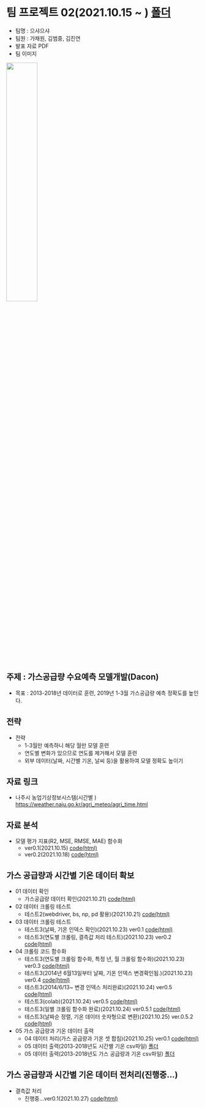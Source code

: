 # 팀 프로젝트 02(2021.10.15 ~ ) [폴더](https://github.com/kbjung/LikeLion_13th_DataCourse/tree/main/TP02)
- 팀명 : 으샤으샤
- 팀원 : 가채원, 김범중, 김진연
- 발표 자료 PDF
- 팀 이미지
<img src="https://user-images.githubusercontent.com/88702587/137842353-f41cd815-4d79-4654-bb85-e2a58f8ca6ec.png" width=40%>
    
## 주제 : 가스공급량 수요예측 모델개발(Dacon)
+ 목표 : 2013-2018년 데이터로 훈련, 2019년 1-3월 가스공급량 예측 정확도를 높인다.

## 전략
+ 전략
  - 1-3월만 예측하니 해당 월만 모델 훈련
  - 연도별 변화가 있으므로 연도를 제거해서 모델 훈련
  - 외부 데이터(날짜, 시간별 기온, 날씨 등)을 활용하여 모델 정확도 높이기

## 자료 링크
  - 나주시 농업기상정보시스템(시간별 ) https://weather.naju.go.kr/agri_meteo/agri_time.html
## 자료 분석
  + 모델 평가 지표(R2, MSE, RMSE, MAE) 함수화
    - ver0.1(2021.10.15) [code(html)](https://kbjung.github.io/LikeLion_13th_DataCourse/TP02/2021.10.15_01_평가지표_함수화(dacon)ver0.1.html)
    - ver0.2(2021.10.18) [code(html)](https://kbjung.github.io/LikeLion_13th_DataCourse/TP02/2021.10.18_01_평가지표_함수화(dacon)ver0.2.html)
## 가스 공급량과 시간별 기온 데이터 확보
  + 01 데이터 확인
      - 가스공급량 데이터 확인(2021.10.21) [code(html)](https://kbjung.github.io/LikeLion_13th_DataCourse/TP02/2021.10.21-01_가스공급량_데이터_확인.html)
  + 02 데이터 크롤링 테스트
      - 테스트2(webdriver, bs, np, pd 활용)(2021.10.21) [code(html)](https://kbjung.github.io/LikeLion_13th_DataCourse/TP02/2021.10.21-02_시간별_온도_채우기.html)
  + 03 데이터 크롤링 테스트
      - 테스트3(날짜, 기온 인덱스 확인)(2021.10.23) ver0.1 [code(html)](https://kbjung.github.io/LikeLion_13th_DataCourse/TP02/2021.10.23-03_시간별_온도_채우기_ver0.1.html)
      - 테스트3(연도별 크롤링, 결측값 처리 테스트)(2021.10.23) ver0.2 [code(html)](https://kbjung.github.io/LikeLion_13th_DataCourse/TP02/2021.10.23-03_시간별_온도_채우기_ver0.2.html)
  + 04 크롤링 코드 함수화
      - 테스트3(연도별 크롤링 함수화, 특정 년, 월 크롤링 함수화)(2021.10.23) ver0.3 [code(html)](https://kbjung.github.io/LikeLion_13th_DataCourse/TP02/2021.10.23-03_시간별_온도_채우기_ver0.3.html)
      - 테스트3(2014년 6월13일부터 날짜, 기온 인덱스 변경확인됨.)(2021.10.23) ver0.4 [code(html)](https://kbjung.github.io/LikeLion_13th_DataCourse/TP02/2021.10.23-03_시간별_온도_채우기_ver0.4.html)
      - 테스트3(2014/6/13~ 변경 인덱스 처리완료)(2021.10.24) ver0.5 [code(html)](https://kbjung.github.io/LikeLion_13th_DataCourse/TP02/2021.10.24-03_시간별_온도_채우기_ver0.5.html)
      - 테스트3(colab)(2021.10.24) ver0.5 [code(html)](https://kbjung.github.io/LikeLion_13th_DataCourse/TP02/2021.10.24-03_시간별_온도_채우기_ver0.5(colab).html)
      - 테스트3(일별 크롤링 함수화 완료)(2021.10.24) ver0.5.1 [code(html)](https://kbjung.github.io/LikeLion_13th_DataCourse/TP02/2021.10.24-03_시간별_온도_채우기_ver0.5.1.html)
      - 테스트3(날짜순 정렬, 기온 데이터 숫자형으로 변환)(2021.10.25) ver.0.5.2 [code(html)](https://kbjung.github.io/LikeLion_13th_DataCourse/TP02/2021.10.25-03_시간별_온도_채우기_ver0.5.2.html)
  + 05 가스 공급량과 기온 데이터 출력
    - 04 데이터 처리(가스 공급량과 기온 셋 합침)(2021.10.25) ver0.1 [code(html)](https://kbjung.github.io/LikeLion_13th_DataCourse/TP02/2021.10.25-04_가스_기온_합치기_ver0.1.html)
    - 05 데이터 출력(2013-2018년도 시간별 기온 csv파일) [폴더](https://github.com/kbjung/LikeLion_13th_DataCourse/tree/main/TP02/%EA%B8%B0%EC%83%81%EC%9E%90%EB%A3%8C(2013.01.01~2018.12.31)/colab)
    - 05 데이터 출력(2013-2018년도 가스 공급량과 기온 csv파일) [폴더](https://github.com/kbjung/LikeLion_13th_DataCourse/tree/main/TP02/%EA%B8%B0%EC%83%81%EC%9E%90%EB%A3%8C(2013.01.01~2018.12.31)/jupyter2)
## 가스 공급량과 시간별 기온 데이터 전처리(진행중...)
  + 결측값 처리
    - 진행중...ver0.1(2021.10.27) [code(html)](https://kbjung.github.io/LikeLion_13th_DataCourse/TP02/2021.10.27-05_2019년_기온_예측_ver0.1.html)
